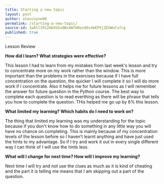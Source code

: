 ```yaml
---
title: Starting a new topic
layout: post
author: alexcoyne08
permalink: /starting-a-new-topic/
source-id: 1wAtlI012m6XGSu0Bx4W7mResQ6s4mEPXjZEUWoCufcg
published: true
---
```

Lesson Review

**How did I learn? What strategies were effective?**

This lesson I had to learn from my mistakes from last week's lesson and try to concentrate more on my work rather than the window. This is more important than the problems in the exercises because if I have full concentration on the question, the quicker I will complete it so I will do more work if I concentrate. Also it helps me for future lessons as I will remember the answer for future question in the Python course. The best way to complete each question is to read everthing as there will be phrase that tells you how to complete the question. THis helped me go up by 6% this lesson.

 

**What limited my learning? Which habits do I need to work on?**

The thing that limited my learning was my understanding for the topic because if you don't know how to do something in any little way you will have no chance on completing. This is mainly because of my concentration levels of the lesson before so I haven’t learnt anything and have just used the hints to my advantage. So if I try and work it out in every single different way I can think of I will use the hints less.

**What will I change for next time? How will I improve my learning?**

Next time I will try and not use the clues as much as it is kind of cheating and the part it is telling me means that I am skipping out a part of the question.

